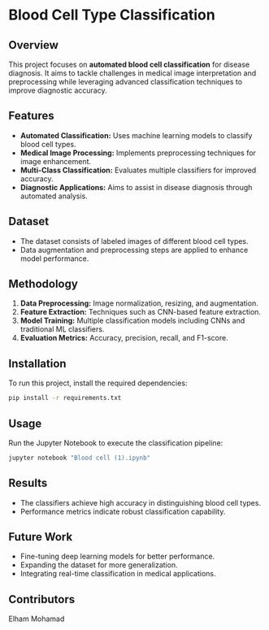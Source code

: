 # Blood Cell Type Classification

## Overview
This project focuses on **automated blood cell classification** for disease diagnosis. It aims to tackle challenges in medical image interpretation and preprocessing while leveraging advanced classification techniques to improve diagnostic accuracy.

## Features
- **Automated Classification:** Uses machine learning models to classify blood cell types.
- **Medical Image Processing:** Implements preprocessing techniques for image enhancement.
- **Multi-Class Classification:** Evaluates multiple classifiers for improved accuracy.
- **Diagnostic Applications:** Aims to assist in disease diagnosis through automated analysis.

## Dataset
- The dataset consists of labeled images of different blood cell types.
- Data augmentation and preprocessing steps are applied to enhance model performance.

## Methodology
1. **Data Preprocessing:** Image normalization, resizing, and augmentation.
2. **Feature Extraction:** Techniques such as CNN-based feature extraction.
3. **Model Training:** Multiple classification models including CNNs and traditional ML classifiers.
4. **Evaluation Metrics:** Accuracy, precision, recall, and F1-score.

## Installation
To run this project, install the required dependencies:
```bash
pip install -r requirements.txt
```

## Usage
Run the Jupyter Notebook to execute the classification pipeline:
```bash
jupyter notebook "Blood cell (1).ipynb"
```

## Results
- The classifiers achieve high accuracy in distinguishing blood cell types.
- Performance metrics indicate robust classification capability.

## Future Work
- Fine-tuning deep learning models for better performance.
- Expanding the dataset for more generalization.
- Integrating real-time classification in medical applications.

## Contributors
Elham Mohamad



